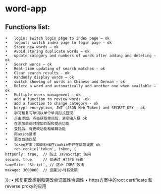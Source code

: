 # word-app

## Functions list:

	•	login: switch login page to index page – ok
	•	logout: switch index page to login page – ok
	•	Store new words – ok
	•	Avoid storing duplicate words – ok
	•	update category and numbers of words after adding and deleting – ok
	•	Search words – ok
	•	Real-time updating of search matches - ok
	•	Clear search results - ok
	•	Randomly display words – ok
	•	switch showing of words in Chinese and German – ok
	•	Delete a word and automatically add another one when available – ok
	•	Multiple users management - ok
	•	add a function to review words -ok
	•	add a function to change category - ok
	•	bcrypt encryption, JWT (JSON Web Token) and SECRET_KEY - ok
	•	学习和复习单词以单个单词形式显现
	•	点击添加，点击获取单词后，清空输入框 ok
	•	在添加单词时增加匹配和提示功能 
	•	查找后，有更改功能和编辑功能
	•	用axios请求
	•	更改自动匹配
	•	token方案：瞬间存储在cookie中并在后端设置 ok
		res.cookie('token', token, {
    httpOnly: true,  // 防止 JavaScript 访问
    secure: true,    // 仅通过 HTTPS 传输
    sameSite: 'Strict', // 防止 CSRF 攻击
    maxAge: 3600000  // 设置1小时有效期
  });
	•	修复更改类别和更改单词属性协调性
	•	https方案中的root certificate 和 reverse proxy的应用





 